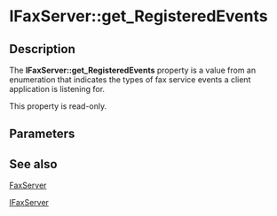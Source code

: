 # IFaxServer::get_RegisteredEvents

## Description

The **IFaxServer::get_RegisteredEvents** property is a value from an enumeration that indicates the types of fax service events a client application is listening for.

This property is read-only.

## Parameters

## See also

[FaxServer](https://learn.microsoft.com/previous-versions/windows/desktop/fax/-mfax-faxserver)

[IFaxServer](https://learn.microsoft.com/previous-versions/windows/desktop/api/faxcomex/nn-faxcomex-ifaxserver)